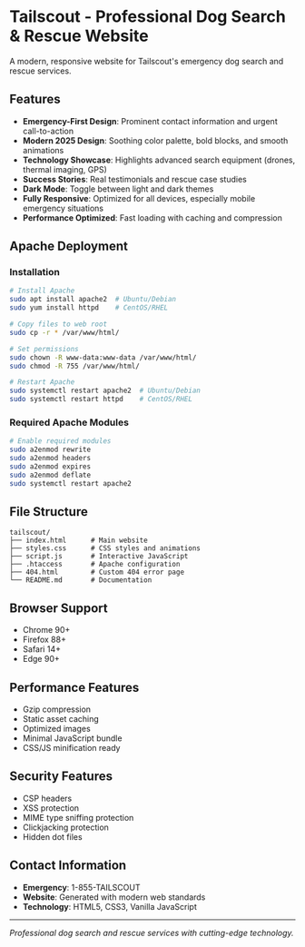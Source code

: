 # Tailscout - Professional Dog Search & Rescue Website

A modern, responsive website for Tailscout's emergency dog search and rescue services.

## Features

- **Emergency-First Design**: Prominent contact information and urgent call-to-action
- **Modern 2025 Design**: Soothing color palette, bold blocks, and smooth animations
- **Technology Showcase**: Highlights advanced search equipment (drones, thermal imaging, GPS)
- **Success Stories**: Real testimonials and rescue case studies
- **Dark Mode**: Toggle between light and dark themes
- **Fully Responsive**: Optimized for all devices, especially mobile emergency situations
- **Performance Optimized**: Fast loading with caching and compression

## Apache Deployment

### Installation
```bash
# Install Apache
sudo apt install apache2  # Ubuntu/Debian
sudo yum install httpd    # CentOS/RHEL

# Copy files to web root
sudo cp -r * /var/www/html/

# Set permissions
sudo chown -R www-data:www-data /var/www/html/
sudo chmod -R 755 /var/www/html/

# Restart Apache
sudo systemctl restart apache2  # Ubuntu/Debian
sudo systemctl restart httpd    # CentOS/RHEL
```

### Required Apache Modules
```bash
# Enable required modules
sudo a2enmod rewrite
sudo a2enmod headers
sudo a2enmod expires
sudo a2enmod deflate
sudo systemctl restart apache2
```

## File Structure
```
tailscout/
├── index.html      # Main website
├── styles.css      # CSS styles and animations
├── script.js       # Interactive JavaScript
├── .htaccess       # Apache configuration
├── 404.html        # Custom 404 error page
└── README.md       # Documentation
```

## Browser Support
- Chrome 90+
- Firefox 88+
- Safari 14+
- Edge 90+

## Performance Features
- Gzip compression
- Static asset caching
- Optimized images
- Minimal JavaScript bundle
- CSS/JS minification ready

## Security Features
- CSP headers
- XSS protection
- MIME type sniffing protection
- Clickjacking protection
- Hidden dot files

## Contact Information
- **Emergency**: 1-855-TAILSCOUT
- **Website**: Generated with modern web standards
- **Technology**: HTML5, CSS3, Vanilla JavaScript

---
*Professional dog search and rescue services with cutting-edge technology.*